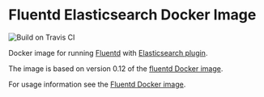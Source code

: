 # Fluentd Elasticsearch Docker Image

![Build on Travis CI](https://travis-ci.org/superwatermelon/docker-fluentd-elasticsearch.svg?branch=master)

Docker image for running [Fluentd](fluentd) with
[Elasticsearch plugin](fluentd-elasticsearch).

The image is based on version 0.12 of the [fluentd Docker image](docker-fluentd).

For usage information see the [Fluentd Docker image](docker-fluentd).

[fluentd]: http://www.fluentd.org
[docker-fluentd]: https://hub.docker.com/r/fluent/fluentd
[fluentd-elasticsearch]: https://github.com/uken/fluent-plugin-elasticsearch
